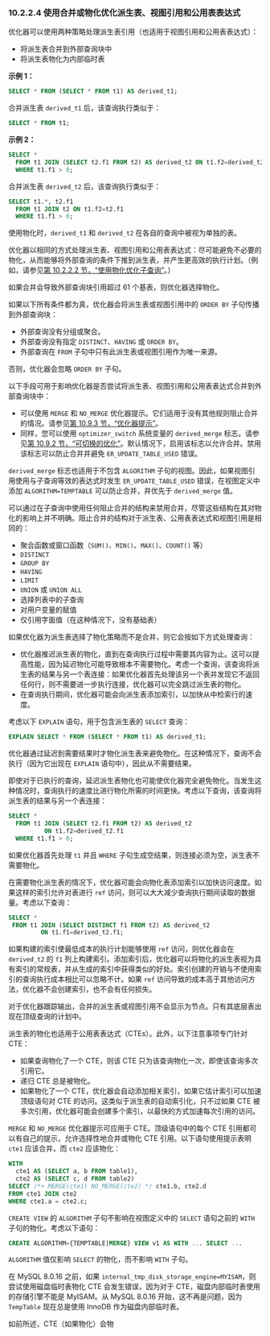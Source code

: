 ### 10.2.2.4 使用合并或物化优化派生表、视图引用和公用表表达式

优化器可以使用两种策略处理派生表引用（也适用于视图引用和公用表表达式）：

- 将派生表合并到外部查询块中
- 将派生表物化为内部临时表

**示例 1：**

```sql
SELECT * FROM (SELECT * FROM t1) AS derived_t1;
```

合并派生表 `derived_t1` 后，该查询执行类似于：

```sql
SELECT * FROM t1;
```

**示例 2：**

```sql
SELECT *
  FROM t1 JOIN (SELECT t2.f1 FROM t2) AS derived_t2 ON t1.f2=derived_t2.f1
  WHERE t1.f1 > 0;
```

合并派生表 `derived_t2` 后，该查询执行类似于：

```sql
SELECT t1.*, t2.f1
  FROM t1 JOIN t2 ON t1.f2=t2.f1
  WHERE t1.f1 > 0;
```

使用物化时，`derived_t1` 和 `derived_t2` 在各自的查询中被视为单独的表。

优化器以相同的方式处理派生表、视图引用和公用表表达式：尽可能避免不必要的物化，从而能够将外部查询的条件下推到派生表，并产生更高效的执行计划。（例如，请参见[第 10.2.2.2 节，“使用物化优化子查询”](#10.2.2.2)。）

如果合并会导致外部查询块引用超过 61 个基表，则优化器选择物化。

如果以下所有条件都为真，优化器会将派生表或视图引用中的 `ORDER BY` 子句传播到外部查询块：

- 外部查询没有分组或聚合。
- 外部查询没有指定 `DISTINCT`、`HAVING` 或 `ORDER BY`。
- 外部查询在 `FROM` 子句中只有此派生表或视图引用作为唯一来源。

否则，优化器会忽略 `ORDER BY` 子句。

以下手段可用于影响优化器是否尝试将派生表、视图引用和公用表表达式合并到外部查询块中：

- 可以使用 `MERGE` 和 `NO_MERGE` 优化器提示。它们适用于没有其他规则阻止合并的情况。请参见[第 10.9.3 节，“优化器提示”](#10.9.3)。
- 同样，您可以使用 `optimizer_switch` 系统变量的 `derived_merge` 标志。请参见[第 10.9.2 节，“可切换的优化”](#10.9.2)。默认情况下，启用该标志以允许合并。禁用该标志可以防止合并并避免 `ER_UPDATE_TABLE_USED` 错误。

`derived_merge` 标志也适用于不包含 `ALGORITHM` 子句的视图。因此，如果视图引用使用与子查询等效的表达式时发生 `ER_UPDATE_TABLE_USED` 错误，在视图定义中添加 `ALGORITHM=TEMPTABLE` 可以防止合并，并优先于 `derived_merge` 值。

可以通过在子查询中使用任何阻止合并的结构来禁用合并，尽管这些结构在其对物化的影响上并不明确。阻止合并的结构对于派生表、公用表表达式和视图引用是相同的：

- 聚合函数或窗口函数（`SUM()`、`MIN()`、`MAX()`、`COUNT()` 等）
- `DISTINCT`
- `GROUP BY`
- `HAVING`
- `LIMIT`
- `UNION` 或 `UNION ALL`
- 选择列表中的子查询
- 对用户变量的赋值
- 仅引用字面值（在这种情况下，没有基础表）

如果优化器为派生表选择了物化策略而不是合并，则它会按如下方式处理查询：

- 优化器推迟派生表的物化，直到在查询执行过程中需要其内容为止。这可以提高性能，因为延迟物化可能导致根本不需要物化。考虑一个查询，该查询将派生表的结果与另一个表连接：如果优化器首先处理该另一个表并发现它不返回任何行，则不需要进一步执行连接，优化器可以完全跳过派生表的物化。
- 在查询执行期间，优化器可能会向派生表添加索引，以加快从中检索行的速度。

考虑以下 `EXPLAIN` 语句，用于包含派生表的 `SELECT` 查询：

```sql
EXPLAIN SELECT * FROM (SELECT * FROM t1) AS derived_t1;
```

优化器通过延迟到需要结果时才物化派生表来避免物化。在这种情况下，查询不会执行（因为它出现在 `EXPLAIN` 语句中），因此从不需要结果。

即使对于已执行的查询，延迟派生表物化也可能使优化器完全避免物化。当发生这种情况时，查询执行的速度比进行物化所需的时间更快。考虑以下查询，该查询将派生表的结果与另一个表连接：

```sql
SELECT *
  FROM t1 JOIN (SELECT t2.f1 FROM t2) AS derived_t2
          ON t1.f2=derived_t2.f1
  WHERE t1.f1 > 0;
```

如果优化器首先处理 `t1` 并且 `WHERE` 子句生成空结果，则连接必须为空，派生表不需要物化。

在需要物化派生表的情况下，优化器可能会向物化表添加索引以加快访问速度。如果这样的索引允许对表进行 `ref` 访问，则可以大大减少查询执行期间读取的数据量。考虑以下查询：

```sql
SELECT *
 FROM t1 JOIN (SELECT DISTINCT f1 FROM t2) AS derived_t2
         ON t1.f1=derived_t2.f1;
```

如果构建的索引使最低成本的执行计划能够使用 `ref` 访问，则优化器会在 `derived_t2` 的 `f1` 列上构建索引。添加索引后，优化器可以将物化的派生表视为具有索引的常规表，并从生成的索引中获得类似的好处。索引创建的开销与不使用索引的查询执行成本相比可以忽略不计。如果 `ref` 访问导致的成本高于其他访问方法，优化器不会创建索引，也不会有任何损失。

对于优化器跟踪输出，合并的派生表或视图引用不会显示为节点。只有其底层表出现在顶级查询的计划中。

派生表的物化也适用于公用表表达式（CTEs）。此外，以下注意事项专门针对 CTE：

- 如果查询物化了一个 CTE，则该 CTE 只为该查询物化一次，即使该查询多次引用它。
- 递归 CTE 总是被物化。
- 如果物化了一个 CTE，优化器会自动添加相关索引，如果它估计索引可以加速顶级语句对 CTE 的访问。这类似于派生表的自动索引化，只不过如果 CTE 被多次引用，优化器可能会创建多个索引，以最快的方式加速每次引用的访问。

`MERGE` 和 `NO_MERGE` 优化器提示可应用于 CTE。顶级语句中的每个 CTE 引用都可以有自己的提示，允许选择性地合并或物化 CTE 引用。以下语句使用提示表明 `cte1` 应该合并，而 `cte2` 应该物化：

```sql
WITH
  cte1 AS (SELECT a, b FROM table1),
  cte2 AS (SELECT c, d FROM table2)
SELECT /*+ MERGE(cte1) NO_MERGE(cte2) */ cte1.b, cte2.d
FROM cte1 JOIN cte2
WHERE cte1.a = cte2.c;
```

`CREATE VIEW` 的 `ALGORITHM` 子句不影响在视图定义中的 `SELECT` 语句之前的 `WITH` 子句的物化。考虑以下语句：

```sql
CREATE ALGORITHM={TEMPTABLE|MERGE} VIEW v1 AS WITH ... SELECT ...
```

`ALGORITHM` 值仅影响 `SELECT` 的物化，而不影响 `WITH` 子句。

在 MySQL 8.0.16 之前，如果 `internal_tmp_disk_storage_engine=MYISAM`，则尝试使用磁盘临时表物化 CTE 会发生错误，因为对于 CTE，磁盘内部临时表使用的存储引擎不能是 MyISAM。从 MySQL 8.0.16 开始，这不再是问题，因为 `TempTable` 现在总是使用 InnoDB 作为磁盘内部临时表。

如前所述，CTE（如果物化）会物